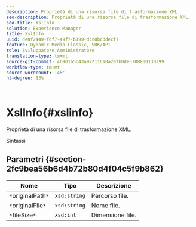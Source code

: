 ```yaml
---
description: Proprietà di una risorsa file di trasformazione XML.
seo-description: Proprietà di una risorsa file di trasformazione XML.
seo-title: XslInfo
solution: Experience Manager
title: XslInfo
uuid: de0f2449-fdf7-49f7-b199-dcc0bc3decf7
feature: Dynamic Media Classic, SDK/API
role: Sviluppatore,Amministratore
translation-type: tm+mt
source-git-commit: 469d1a5c43a972116a8a2efb0de5708800130a99
workflow-type: tm+mt
source-wordcount: '45'
ht-degree: 13%

---
```



# XslInfo{#xslinfo}

Proprietà di una risorsa file di trasformazione XML.

Sintassi

## Parametri {#section-2fc9bea56b6d4b72b80d4f04c5f9b862}

| Nome | Tipo | Descrizione |
|---|---|---|
| `*`originalPath`*` | `xsd:string` | Percorso file. |
| `*`originalFile`*` | `xsd:string` | Nome file. |
| `*`fileSize`*` | `xsd:int` | Dimensione file. |

